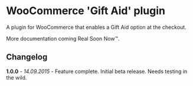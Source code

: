 # WooCommerce 'Gift Aid' plugin

A plugin for WooCommerce that enables a Gift Aid option at the checkout.

More documentation coming Real Soon Now™.

## Changelog

**1.0.0** - *14.09.2015* - Feature complete. Initial beta release. Needs testing in the wild.
